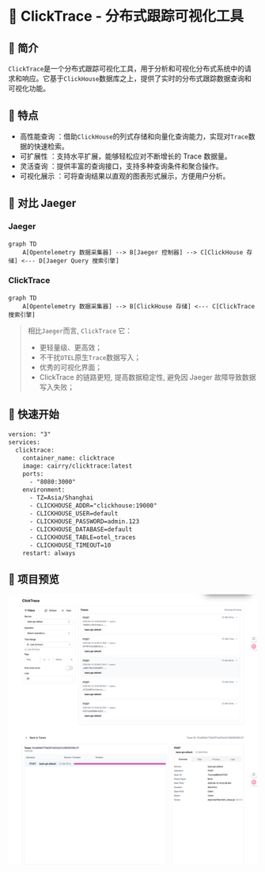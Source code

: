# 🌟 ClickTrace - 分布式跟踪可视化工具
## 🌱 简介
`ClickTrace`是一个分布式跟踪可视化工具，用于分析和可视化分布式系统中的请求和响应。它基于`ClickHouse`数据库之上，提供了实时的分布式跟踪数据查询和可视化功能。
## 🚀 特点
- 高性能查询 ：借助`ClickHouse`的列式存储和向量化查询能力，实现对`Trace`数据的快速检索。
- 可扩展性 ：支持水平扩展，能够轻松应对不断增长的 Trace 数据量。
- 灵活查询 ：提供丰富的查询接口，支持多种查询条件和聚合操作。
- 可视化展示 ：可将查询结果以直观的图表形式展示，方便用户分析。

## 📌 对比 Jaeger
### Jaeger
```
graph TD
    A[Opentelemetry 数据采集器] --> B[Jaeger 控制器] --> C[ClickHouse 存储] <--- D[Jaeger Query 搜索引擎]
 ```
### ClickTrace
```
graph TD
    A[Opentelemetry 数据采集器] --> B[ClickHouse 存储] <--- C[ClickTrace 搜索引擎]
 ```

> 相比`Jaeger`而言, `ClickTrace` 它：
> - 更轻量级、更高效；
> - 不干扰`OTEL`原生`Trace`数据写入；
> - 优秀的可视化界面；
> - ClickTrace 的链路更短, 提高数据稳定性, 避免因 Jaeger 故障导致数据写入失败；
## 🎉 快速开始
```
version: "3"
services:
  clicktrace:
    container_name: clicktrace
    image: cairry/clicktrace:latest
    ports:
      - "8080:3000"
    environment:
      - TZ=Asia/Shanghai
      - CLICKHOUSE_ADDR="clickhouse:19000"
      - CLICKHOUSE_USER=default
      - CLICKHOUSE_PASSWORD=admin.123
      - CLICKHOUSE_DATABASE=default
      - CLICKHOUSE_TABLE=otel_traces
      - CLICKHOUSE_TIMEOUT=10
    restart: always
```
## 💾 项目预览
![img_2.png](image/img_2.png)
![img_1.png](image/img_1.png)